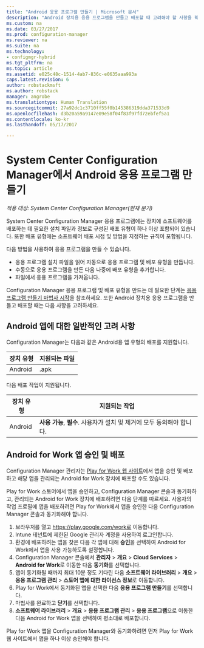 ```yaml
---
title: "Android 응용 프로그램 만들기 | Microsoft 문서"
description: "Android 장치용 응용 프로그램을 만들고 배포할 때 고려해야 할 사항을 확인합니다."
ms.custom: na
ms.date: 03/27/2017
ms.prod: configuration-manager
ms.reviewer: na
ms.suite: na
ms.technology:
- configmgr-hybrid
ms.tgt_pltfrm: na
ms.topic: article
ms.assetid: e025c48c-1514-4ab7-836c-e0635aaa993a
caps.latest.revision: 6
author: robstackmsft
ms.author: robstack
manager: angrobe
ms.translationtype: Human Translation
ms.sourcegitcommit: 27a92dc1c3710ff55f0b145386319dda371533d9
ms.openlocfilehash: d3b20a59a9147e09e58f04f83f97fd72ebfef5a1
ms.contentlocale: ko-kr
ms.lasthandoff: 05/17/2017

---
```

# <a name="create-android-applications-with-system-center-configuration-manager"></a>System Center Configuration Manager에서 Android 응용 프로그램 만들기

*적용 대상: System Center Configuration Manager(현재 분기)*

System Center Configuration Manager 응용 프로그램에는 장치에 소프트웨어를 배포하는 데 필요한 설치 파일과 정보로 구성된 배포 유형이 하나 이상 포함되어 있습니다. 또한 배포 유형에는 소프트웨어 배포 시점 및 방법을 지정하는 규칙이 포함됩니다.  

 다음 방법을 사용하여 응용 프로그램을 만들 수 있습니다.  

-   응용 프로그램 설치 파일을 읽어 자동으로 응용 프로그램 및 배포 유형을 만듭니다.  
-   수동으로 응용 프로그램을 만든 다음 나중에 배포 유형을 추가합니다.  
-   파일에서 응용 프로그램을 가져옵니다.  

Configuration Manager 응용 프로그램 및 배포 유형을 만드는 데 필요한 단계는 [응용 프로그램 만들기 마법사 시작](../../apps/deploy-use/create-applications.md#start-the-create-application-wizard)을 참조하세요. 또한 Android 장치용 응용 프로그램을 만들고 배포할 때는 다음 사항을 고려하세요.  

## <a name="general-considerations-for-android-apps"></a>Android 앱에 대한 일반적인 고려 사항

Configuration Manager는 다음과 같은 Android용 앱 유형의 배포를 지원합니다.

|장치 유형|지원되는 파일|
|-|-|
|Android|.apk|

다음 배포 작업이 지원됩니다.

|장치 유형|지원되는 작업|
|-|-|
|Android|**사용 가능**, **필수**. 사용자가 설치 및 제거에 모두 동의해야 합니다.

## <a name="approve-and-deploy-android-for-work-apps"></a>Android for Work 앱 승인 및 배포
Configuration Manager 관리자는 [Play for Work 웹 사이트](https://play.google.com/work)에서 앱을 승인 및 배포하고 해당 앱을 관리되는 Android for Work 장치에 배포할 수도 있습니다.

Play for Work 스토어에서 앱을 승인하고, Configuration Manager 콘솔과 동기화하고, 관리되는 Android for Work 장치에 배포하려면 다음 단계를 따르세요. 사용자의 작업 프로필에 앱을 배포하려면 Play for Work에서 앱을 승인한 다음 Configuration Manager 콘솔과 동기화해야 합니다.

1. 브라우저를 열고 https://play.google.com/work로 이동합니다.
2. Intune 테넌트에 제한된 Google 관리자 계정을 사용하여 로그인합니다.
3. 환경에 배포하려는 앱을 찾은 다음 각 앱에 대해 **승인**을 선택하여 Android for Work에서 앱을 사용 가능하도록 설정합니다.
4. Configuration Manager 콘솔에서 **관리자** > **개요** > **Cloud Services** > **Android for Work**로 이동한 다음 **동기화**를 선택합니다.
5. 앱이 동기화될 때까지 최대 10분 정도 기다린 다음 **소프트웨어 라이브러리** > **개요** > **응용 프로그램 관리** > **스토어 앱에 대한 라이선스 정보**로 이동합니다.
6. Play for Work에서 동기화된 앱을 선택한 다음 **응용 프로그램 만들기**를 선택합니다.
7. 마법사를 완료하고 **닫기**를 선택합니다.
8. **소프트웨어 라이브러리** > **개요** > **응용 프로그램 관리** > **응용 프로그램**으로 이동한 다음 Android for Work 앱을 선택하여 평소대로 배포합니다.

Play for Work 앱을 Configuration Manager와 동기화하려면 먼저 Play for Work 웹 사이트에서 앱을 하나 이상 승인해야 합니다.

